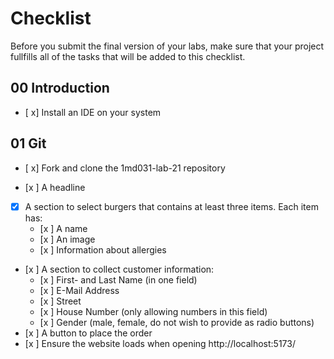 # Checklist

Before you submit the final version of your labs, make sure that your project fullfills all of the tasks that will be added to this checklist.

## 00 Introduction

- [ x] Install an IDE on your system

## 01 Git

- [ x] Fork and clone the 1md031-lab-21 repository

- [x ] A headline
- [x] A section to select burgers that contains at least three items. Each item has:
    - [x ] A name
    - [x ] An image
    - [x ] Information about allergies 
- [x ] A section to collect customer information:
    - [x ] First- and Last Name (in one field)
    - [x ] E-Mail Address
    - [x ] Street
    - [x ] House Number (only allowing numbers in this field)
    - [x ] Gender (male, female, do not wish to provide as radio buttons)
- [x ] A button to place the order
- [x ] Ensure the website loads when opening http://localhost:5173/

